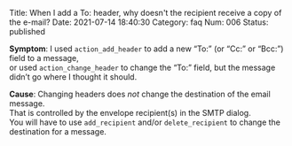 Title: When I add a To: header, why doesn't the recipient receive a copy of the e-mail?
Date: 2021-07-14 18:40:30
Category: faq
Num: 006
Status: published

**Symptom**: I used `action_add_header` to add a new “To:” (or “Cc:” or “Bcc:”) field to a message,  
or used `action_change_header` to change the “To:” field, but the message didn’t go where I thought it should.

**Cause**: Changing headers does *not* change the destination of the email message.  
That is controlled by the envelope recipient(s) in the SMTP dialog.  
You will have to use `add_recipient` and/or `delete_recipient` to change the destination for a message.
